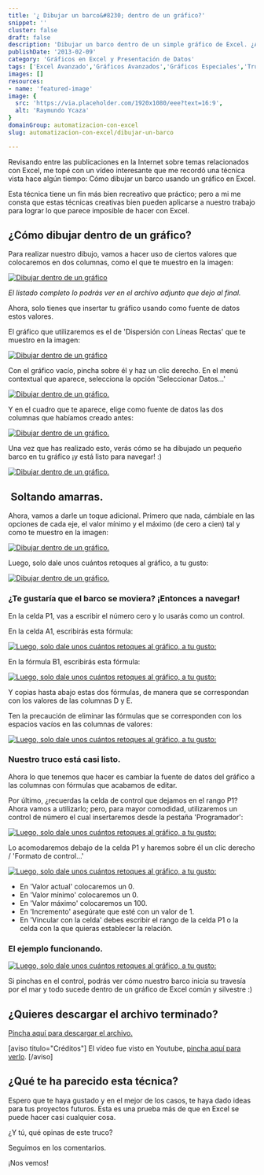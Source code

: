 ```yaml
---
title: '¿ Dibujar un barco&#8230; dentro de un gráfico?'
snippet: ''
cluster: false
draft: false 
description: 'Dibujar un barco dentro de un simple gráfico de Excel. ¿Alguna vez lo has hecho?'
publishDate: '2013-02-09'
category: 'Gráficos en Excel y Presentación de Datos'
tags: ['Excel Avanzado','Gráficos Avanzados','Gráficos Especiales','Trucos Excel','🤖 Automatización con Excel']
images: []
resources: 
- name: 'featured-image'
image: {
  src: 'https://via.placeholder.com/1920x1080/eee?text=16:9',
  alt: 'Raymundo Ycaza'
}
domainGroup: automatizacion-con-excel
slug: automatizacion-con-excel/dibujar-un-barco

---
```


Revisando entre las publicaciones en la Internet sobre temas relacionados con Excel, me topé con un vídeo interesante que me recordó una técnica vista hace algún tiempo: Cómo dibujar un barco usando un gráfico en Excel.

Esta técnica tiene un fin más bien recreativo que práctico; pero a mi me consta que estas técnicas creativas bien pueden aplicarse a nuestro trabajo para lograr lo que parece imposible de hacer con Excel.

## ¿Cómo dibujar dentro de un gráfico?

Para realizar nuestro dibujo, vamos a hacer uso de ciertos valores que colocaremos en dos columnas, como el que te muestro en la imagen:

[![Dibujar dentro de un gráfico](images/dibujar-dentro-de-un-grafico-0011.jpg)](http://raymundoycaza.com/wp-content/uploads/dibujar-dentro-de-un-grafico-0011.jpg)

_El listado completo lo podrás ver en el archivo adjunto que dejo al final._

Ahora, solo tienes que insertar tu gráfico usando como fuente de datos estos valores.

El gráfico que utilizaremos es el de 'Dispersión con Líneas Rectas' que te muestro en la imagen:

[![Dibujar dentro de un gráfico](images/dibujar-dentro-de-un-grafico-0021.jpg)](http://raymundoycaza.com/wp-content/uploads/dibujar-dentro-de-un-grafico-0021.jpg)

Con el gráfico vacío, pincha sobre él y haz un clic derecho. En el menú contextual que aparece, selecciona la opción 'Seleccionar Datos...'

[![Dibujar dentro de un gráfico.](images/dibujar-dentro-de-un-grafico-0031.jpg)](http://raymundoycaza.com/wp-content/uploads/dibujar-dentro-de-un-grafico-0031.jpg)

Y en el cuadro que te aparece, elige como fuente de datos las dos columnas que habíamos creado antes:

[![Dibujar dentro de un gráfico.](images/dibujar-dentro-de-un-grafico-0041.jpg)](http://raymundoycaza.com/wp-content/uploads/dibujar-dentro-de-un-grafico-0041.jpg)

Una vez que has realizado esto, verás cómo se ha dibujado un pequeño barco en tu gráfico ¡y está listo para navegar! :)

[![Dibujar dentro de un gráfico.](images/dibujar-dentro-de-un-grafico-0051.jpg)](http://raymundoycaza.com/wp-content/uploads/dibujar-dentro-de-un-grafico-0051.jpg)

##  Soltando amarras.

Ahora, vamos a darle un toque adicional. Primero que nada, cámbiale en las opciones de cada eje, el valor mínimo y el máximo (de cero a cien) tal y como te muestro en la imagen:

[![Dibujar dentro de un gráfico.](images/dibujar-dentro-de-un-grafico-0061.jpg)](http://raymundoycaza.com/wp-content/uploads/dibujar-dentro-de-un-grafico-0061.jpg)

Luego, solo dale unos cuántos retoques al gráfico, a tu gusto:

[![Dibujar dentro de un gráfico.](images/dibujar-dentro-de-un-grafico-007-300x1811.jpg)](http://raymundoycaza.com/wp-content/uploads/dibujar-dentro-de-un-grafico-0071.jpg)

### ¿Te gustaría que el barco se moviera? ¡Entonces a navegar!

En la celda P1, vas a escribir el número cero y lo usarás como un control.

En la celda A1, escribirás esta fórmula:

[![Luego, solo dale unos cuántos retoques al gráfico, a tu gusto:](images/dibujar-dentro-de-un-grafico-008-300x871.jpg)](http://raymundoycaza.com/wp-content/uploads/dibujar-dentro-de-un-grafico-0081.jpg)

En la fórmula B1, escribirás esta fórmula:

[![Luego, solo dale unos cuántos retoques al gráfico, a tu gusto:](images/dibujar-dentro-de-un-grafico-009-300x861.jpg)](http://raymundoycaza.com/wp-content/uploads/dibujar-dentro-de-un-grafico-0091.jpg)

Y copias hasta abajo estas dos fórmulas, de manera que se correspondan con los valores de las columnas D y E.

Ten la precaución de eliminar las fórmulas que se corresponden con los espacios vacíos en las columnas de valores:

[![Luego, solo dale unos cuántos retoques al gráfico, a tu gusto:](images/dibujar-dentro-de-un-grafico-010-230x3001.jpg)](http://raymundoycaza.com/wp-content/uploads/dibujar-dentro-de-un-grafico-0101.jpg)

### Nuestro truco está casi listo.

Ahora lo que tenemos que hacer es cambiar la fuente de datos del gráfico a las columnas con fórmulas que acabamos de editar.

Por último, ¿recuerdas la celda de control que dejamos en el rango P1? Ahora vamos a utilizarlo; pero, para mayor comodidad, utilizaremos un control de número el cual insertaremos desde la pestaña 'Programador':

[![Luego, solo dale unos cuántos retoques al gráfico, a tu gusto:](images/dibujar-dentro-de-un-grafico-0111.jpg)](http://raymundoycaza.com/wp-content/uploads/dibujar-dentro-de-un-grafico-0111.jpg)

Lo acomodaremos debajo de la celda P1 y haremos sobre él un clic derecho / 'Formato de control...'

[![Luego, solo dale unos cuántos retoques al gráfico, a tu gusto:](images/dibujar-dentro-de-un-grafico-012-300x2831.jpg)](http://raymundoycaza.com/wp-content/uploads/dibujar-dentro-de-un-grafico-0121.jpg)

- En 'Valor actual' colocaremos un 0.
- En 'Valor mínimo' colocaremos un 0.
- En 'Valor máximo' colocaremos un 100.
- En 'Incremento' asegúrate que esté con un valor de 1.
- En 'Vincular con la celda' debes escribir el rango de la celda P1 o la celda con la que quieras establecer la relación.

### El ejemplo funcionando.

[![Luego, solo dale unos cuántos retoques al gráfico, a tu gusto:](images/dibujar-dentro-de-grafico-animacion1.gif)](http://raymundoycaza.com/wp-content/uploads/dibujar-dentro-de-grafico-animacion1.gif)

Si pinchas en el control, podrás ver cómo nuestro barco inicia su travesía por el mar y todo sucede dentro de un gráfico de Excel común y silvestre :)

## ¿Quieres descargar el archivo terminado?

[Pincha aquí para descargar el archivo.](http://raymundoycaza.com/wp-content/uploads/dibujar-dentro-de-grafico.xlsx "Descarga el archivo terminado.")

\[aviso titulo="Créditos"\] El vídeo fue visto en Youtube, [pincha aquí para verlo](https://www.youtube.com/watch?feature=player_embedded&v=f_92kU2M_Ww "Ver vídeo"). \[/aviso\]

## ¿Qué te ha parecido esta técnica?

Espero que te haya gustado y en el mejor de los casos, te haya dado ideas para tus proyectos futuros. Esta es una prueba más de que en Excel se puede hacer casi cualquier cosa.

¿Y tú, qué opinas de este truco?

Seguimos en los comentarios.

¡Nos vemos!
